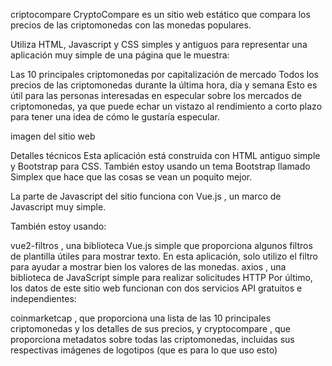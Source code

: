 criptocompare
CryptoCompare es un sitio web estático que compara los precios de las criptomonedas con las monedas populares.

Utiliza HTML, Javascript y CSS simples y antiguos para representar una aplicación muy simple de una página que le muestra:

Las 10 principales criptomonedas por capitalización de mercado
Todos los precios de las criptomonedas durante la última hora, día y semana
Esto es útil para las personas interesadas en especular sobre los mercados de criptomonedas, ya que puede echar un vistazo al rendimiento a corto plazo para tener una idea de cómo le gustaría especular.

imagen del sitio web

Detalles técnicos
Esta aplicación está construida con HTML antiguo simple y Bootstrap para CSS. También estoy usando un tema Bootstrap llamado Simplex que hace que las cosas se vean un poquito mejor.

La parte de Javascript del sitio funciona con Vue.js , un marco de Javascript muy simple.

También estoy usando:

vue2-filtros , una biblioteca Vue.js simple que proporciona algunos filtros de plantilla útiles para mostrar texto. En esta aplicación, solo utilizo el filtro para ayudar a mostrar bien los valores de las monedas.
axios , una biblioteca de JavaScript simple para realizar solicitudes HTTP
Por último, los datos de este sitio web funcionan con dos servicios API gratuitos e independientes:

coinmarketcap , que proporciona una lista de las 10 principales criptomonedas y los detalles de sus precios, y
cryptocompare , que proporciona metadatos sobre todas las criptomonedas, incluidas sus respectivas imágenes de logotipos (que es para lo que uso esto)

